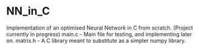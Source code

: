 # NN_in_C
Implementation of an optimised Neural Network in C from scratch. 
(Project currently in progress)
main.c - Main file for testing, and implementing later on.
matrix.h - A C library meant to substitute as a simpler numpy library. 
